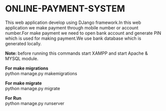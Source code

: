 # ONLINE-PAYMENT-SYSTEM

This web application develop using DJango framework.In this web application we make payment through mobile number or account number.For make payment we need to open bank account and generate PIN which is used for making payment.We use bank database which is generated locally.

<b>Note: </b>before running this commands start XAMPP and start Apache & MYSQL module.

<b>For make migrations</b><br>
python manage.py makemigrations

<b>For make migrate</b><br>
python manage.py migrate

<b>For Run</b><br>
python manage.py runserver
